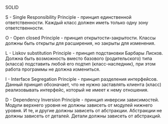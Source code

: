 SOLID

S - Single Responsibility Principle - принцип единственной ответственности. 
Каждый класс должен иметь только одну зону ответственности.

O - Open closed Principle - принцип открытости-закрытости. 
Классы должны быть открыты для расширения, но закрыты для изменения.

L - Liskov substitution Principle - принцип подстановки Барбары Лисков. 
Должна быть возможность вместо базового (родительского) типа (класса) 
подставить любой его подтип (класс-наследник), при этом работа программы не должна измениться.

I - Interface Segregation Principle - принцип разделения интерфейсов. 
Данный принцип обозначает, что не нужно заставлять клиента (класс) 
реализовывать интерфейс, который не имеет к нему отношения.

D - Dependency Inversion Principle - принцип инверсии зависимостей. 
Модули верхнего уровня не должны зависеть от модулей нижнего уровня. 
И те, и другие должны зависеть от абстракции. Абстракции не должны зависеть от деталей. 
Детали должны зависеть от абстракций.
